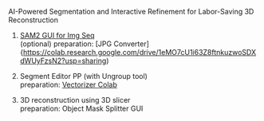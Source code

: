 AI-Powered Segmentation and Interactive Refinement for Labor-Saving 3D Reconstruction

1. [SAM2 GUI for Img Seq](https://colab.research.google.com/drive/1cTbhW629DtTGwGeaj5yOnRFIv2lhXN4i?usp=sharing)  
(optional) preparation: [JPG Converter]{https://colab.research.google.com/drive/1eMO7cU1i63Z8ftnkuzwoSDXdWUyFzsN2?usp=sharing)

2. Segment Editor PP (with Ungroup tool)  
preparation: [Vectorizer Colab](https://colab.research.google.com/drive/1GKhSyR0zwri5OcwivF4DK3HLpuIa8Bad?usp=sharing)  

3. 3D reconstruction using 3D slicer  
preparation: Object Mask Splitter GUI
